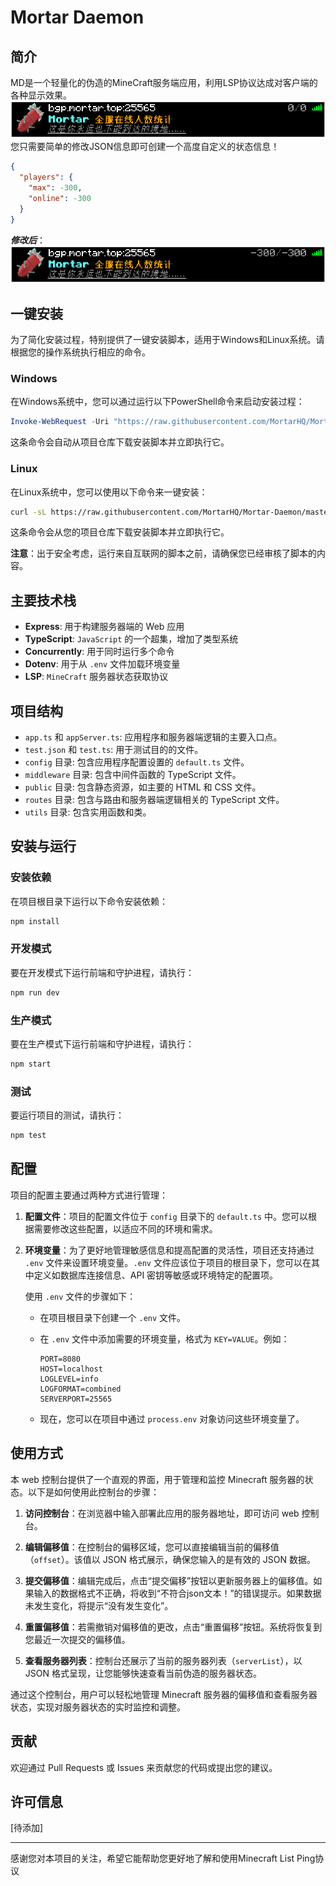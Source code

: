 # Mortar Daemon

## 简介

MD是一个轻量化的伪造的MineCraft服务端应用，利用LSP协议达成对客户端的各种显示效果。  
![server status png](public/img/ServerStatus.png)  
您只需要简单的修改JSON信息即可创建一个高度自定义的状态信息！

``` JSON
{
  "players": {
    "max": -300,
    "online": -300
  }
}
```  

***修改后***：
![server status png](public/img/ServerStatus~1.png)  

## 一键安装

为了简化安装过程，特别提供了一键安装脚本，适用于Windows和Linux系统。请根据您的操作系统执行相应的命令。

### Windows

在Windows系统中，您可以通过运行以下PowerShell命令来启动安装过程：

```powershell
Invoke-WebRequest -Uri "https://raw.githubusercontent.com/MortarHQ/Mortar-Daemon/master/docs/scripts/install.bat" -OutFile "install.bat"; .\install.bat
```

这条命令会自动从项目仓库下载安装脚本并立即执行它。

### Linux

在Linux系统中，您可以使用以下命令来一键安装：

```bash
curl -sL https://raw.githubusercontent.com/MortarHQ/Mortar-Daemon/master/docs/scripts/install.sh > install.sh && bash install.sh
```

这条命令会从您的项目仓库下载安装脚本并立即执行它。

**注意**：出于安全考虑，运行来自互联网的脚本之前，请确保您已经审核了脚本的内容。

## 主要技术栈

- **Express**: 用于构建服务器端的 Web 应用
- **TypeScript**: `JavaScript` 的一个超集，增加了类型系统
- **Concurrently**: 用于同时运行多个命令
- **Dotenv**: 用于从 `.env` 文件加载环境变量
- **LSP**: `MineCraft` 服务器状态获取协议

## 项目结构

- `app.ts` 和 `appServer.ts`: 应用程序和服务器端逻辑的主要入口点。
- `test.json` 和 `test.ts`: 用于测试目的的文件。
- `config` 目录: 包含应用程序配置设置的 `default.ts` 文件。
- `middleware` 目录: 包含中间件函数的 TypeScript 文件。
- `public` 目录: 包含静态资源，如主要的 HTML 和 CSS 文件。
- `routes` 目录: 包含与路由和服务器端逻辑相关的 TypeScript 文件。
- `utils` 目录: 包含实用函数和类。

## 安装与运行

### 安装依赖

在项目根目录下运行以下命令安装依赖：

```bash
npm install
```

### 开发模式

要在开发模式下运行前端和守护进程，请执行：

```bash
npm run dev
```

### 生产模式

要在生产模式下运行前端和守护进程，请执行：

```bash
npm start
```

### 测试

要运行项目的测试，请执行：

```bash
npm test
```

## 配置

项目的配置主要通过两种方式进行管理：

1. **配置文件**：项目的配置文件位于 `config` 目录下的 `default.ts` 中。您可以根据需要修改这些配置，以适应不同的环境和需求。

2. **环境变量**：为了更好地管理敏感信息和提高配置的灵活性，项目还支持通过 `.env` 文件来设置环境变量。`.env` 文件应该位于项目的根目录下，您可以在其中定义如数据库连接信息、API 密钥等敏感或环境特定的配置项。

   使用 `.env` 文件的步骤如下：
   - 在项目根目录下创建一个 `.env` 文件。
   - 在 `.env` 文件中添加需要的环境变量，格式为 `KEY=VALUE`。例如：

        ```
        PORT=8080
        HOST=localhost
        LOGLEVEL=info
        LOGFORMAT=combined
        SERVERPORT=25565
        ```

   - 现在，您可以在项目中通过 `process.env` 对象访问这些环境变量了。

## 使用方式

本 web 控制台提供了一个直观的界面，用于管理和监控 Minecraft 服务器的状态。以下是如何使用此控制台的步骤：

1. **访问控制台**：在浏览器中输入部署此应用的服务器地址，即可访问 web 控制台。

2. **编辑偏移值**：在控制台的偏移区域，您可以直接编辑当前的偏移值（`offset`）。该值以 JSON 格式展示，确保您输入的是有效的 JSON 数据。

3. **提交偏移值**：编辑完成后，点击“提交偏移”按钮以更新服务器上的偏移值。如果输入的数据格式不正确，将收到“不符合json文本！”的错误提示。如果数据未发生变化，将提示“没有发生变化”。

4. **重置偏移值**：若需撤销对偏移值的更改，点击“重置偏移”按钮。系统将恢复到您最近一次提交的偏移值。

5. **查看服务器列表**：控制台还展示了当前的服务器列表（`serverList`），以 JSON 格式呈现，让您能够快速查看当前伪造的服务器状态。

通过这个控制台，用户可以轻松地管理 Minecraft 服务器的偏移值和查看服务器状态，实现对服务器状态的实时监控和调整。

## 贡献

欢迎通过 Pull Requests 或 Issues 来贡献您的代码或提出您的建议。

## 许可信息

[待添加]

---

感谢您对本项目的关注，希望它能帮助您更好地了解和使用Minecraft List Ping协议
